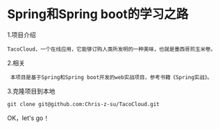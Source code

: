 # Spring和Spring boot的学习之路

  1.项目介绍
  
    TacoCloud，一个在线应用，它能够订购人类所发明的一种美味，也就是墨西哥煎玉米卷。
  
  
  2.相关
     
     本项目是基于Spring和Spring boot开发的web实战项目，参考书籍《Spring实战》。
  
  
  3.克隆项目到本地
  
    git clone git@github.com:Chris-z-su/TacoCloud.git
 
 
   
   OK，let's go！
